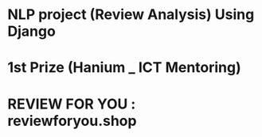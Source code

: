 # NLP project (Review Analysis) Using Django
# 1st Prize (Hanium _ ICT Mentoring)
# REVIEW FOR YOU : reviewforyou.shop
